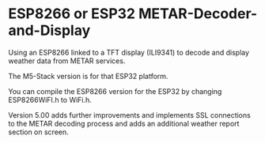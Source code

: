 # ESP8266 or ESP32 METAR-Decoder-and-Display

Using an ESP8266 linked to a TFT display (ILI9341) to decode and display weather data from METAR services.

The M5-Stack version is for that ESP32 platform.

You can compile the ESP8266 version for the ESP32 by changing ESP8266WiFI.h to WiFi.h.

Version 5.00 adds further improvements and implements SSL connections to the METAR decoding process and adds an additional weather report section on screen.

